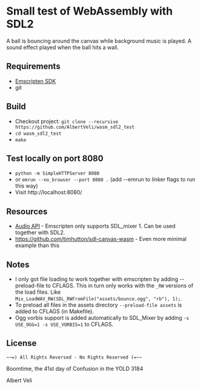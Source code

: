 # Small test of WebAssembly with SDL2

A ball is bouncing around the canvas while background music is played. A sound effect played when the ball hits a wall.

## Requirements
* [Emscripten SDK](https://webassembly.org/getting-started/developers-guide/)
* git

## Build
* Checkout project: `git clone --recursive https://github.com/AlbertVeli/wasm_sdl2_test`
* `cd wasm_sdl2_test`
* `make`

## Test locally on port 8080
* `python -m SimpleHTTPServer 8080`
* or `emrun --no_browser --port 8080 .` (add --emrun to linker flags to run this way)
* Visit http://localhost:8080/

## Resources
* [Audio API](https://www.libsdl.org/projects/SDL_mixer/release-1.2.html) - Emscripten only supports SDL_mixer 1. Can be used together with SDL2.
*  https://github.com/timhutton/sdl-canvas-wasm - Even more minimal example than this

## Notes
* I only got file loading to work together with emscripten by adding --preload-file to CFLAGS. This in turn only works with the `_RW` versions of the load files. Like `Mix_LoadWAV_RW(SDL_RWFromFile("assets/bounce.ogg", "rb"), 1);`.
* To preload all files in the assets directory `--preload-file assets` is added to CFLAGS (in Makefile).
* Ogg vorbis support is added automatically to SDL_Mixer by adding `-s USE_OGG=1 -s USE_VORBIS=1` to CFLAGS.

[//]: # (Discordian version of the MIT license)
## License

    ~~=) All Rights Reversed - No Rights Reserved (=~~

Boomtime, the 41st day of Confusion in the YOLD 3184

Albert Veli
